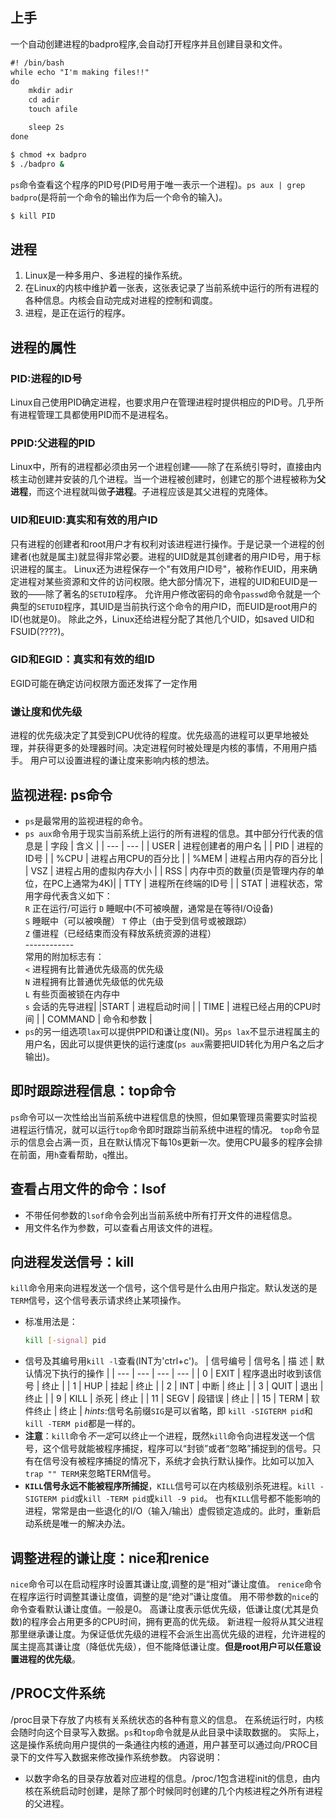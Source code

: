 ## 上手
一个自动创建进程的badpro程序,会自动打开程序并且创建目录和文件。
```txt
#! /bin/bash
while echo "I'm making files!!"
do
	mkdir adir
	cd adir
	touch afile

	sleep 2s
done
```
```bash 
$ chmod +x badpro
$ ./badpro &
```

`ps`命令查看这个程序的PID号(PID号用于唯一表示一个进程)。`ps aux | grep badpro`(是将前一个命令的输出作为后一个命令的输入)。
```bash
$ kill PID
```
## 进程
1. Linux是一种多用户、多进程的操作系统。
2. 在Linux的内核中维护着一张表，这张表记录了当前系统中运行的所有进程的各种信息。内核会自动完成对进程的控制和调度。
3. 进程，是正在运行的程序。
## 进程的属性
### PID:进程的ID号
Linux自己使用PID确定进程，也要求用户在管理进程时提供相应的PID号。几乎所有进程管理工具都使用PID而不是进程名。
### PPID:父进程的PID
Linux中，所有的进程都必须由另一个进程创建——除了在系统引导时，直接由内核主动创建并安装的几个进程。当一个进程被创建时，创建它的那个进程被称为**父进程**，而这个进程就叫做**子进程**。子进程应该是其父进程的克隆体。
### UID和EUID:真实和有效的用户ID
只有进程的创建者和root用户才有权利对该进程进行操作。于是记录一个进程的创建者(也就是属主)就显得非常必要。进程的UID就是其创建者的用户ID号，用于标识进程的属主。
Linux还为进程保存一个"有效用户ID号"，被称作EUID，用来确定进程对某些资源和文件的访问权限。绝大部分情况下，进程的UID和EUID是一致的——除了著名的`SETUID`程序。
允许用户修改密码的命令`passwd`命令就是一个典型的`SETUID`程序，其UID是当前执行这个命令的用户ID，而EUID是root用户的ID(也就是0)。
除此之外，Linux还给进程分配了其他几个UID，如saved UID和FSUID(????)。

### GID和EGID：真实和有效的组ID
EGID可能在确定访问权限方面还发挥了一定作用

### 谦让度和优先级
进程的优先级决定了其受到CPU优待的程度。优先级高的进程可以更早地被处理，并获得更多的处理器时间。决定进程何时被处理是内核的事情，不用用户插手。
用户可以设置进程的谦让度来影响内核的想法。

## 监视进程: ps命令
- `ps`是最常用的监视进程的命令。
- `ps aux`命令用于现实当前系统上运行的所有进程的信息。其中部分行代表的信息是
| 字段 | 含义 |
| --- | --- |
| USER | 进程创建者的用户名 |
| PID | 进程的ID号 |
| %CPU | 进程占用CPU的百分比 |
| %MEM | 进程占用内存的百分比 |
| VSZ | 进程占用的虚拟内存大小 |
| RSS | 内存中页的数量(页是管理内存的单位，在PC上通常为4K)|
| TTY | 进程所在终端的ID号 |
| STAT | 进程状态，常用字母代表含义如下：<br>`R` 正在运行/可运行  `D` 睡眠中(不可被唤醒，通常是在等待I/O设备)<br> `S` 睡眠中（可以被唤醒） `T` 停止（由于受到信号或被跟踪）<br> `Z` 僵进程（已经结束而没有释放系统资源的进程）<br>------------<br>常用的附加标志有：<br> `<` 进程拥有比普通优先级高的优先级<br>`N` 进程拥有比普通优先级低的优先级<br>`L` 有些页面被锁在内存中<br>`s` 会话的先导进程|
|START | 进程启动时间 |
| TIME | 进程已经占用的CPU时间 |
| COMMAND | 命令和参数 |
- `ps`的另一组选项`lax`可以提供PPID和谦让度(NI)。另`ps lax`不显示进程属主的用户名，因此可以提供更快的运行速度(`ps aux`需要把UID转化为用户名之后才输出)。
## 即时跟踪进程信息：top命令
`ps`命令可以一次性给出当前系统中进程信息的快照，但如果管理员需要实时监视进程运行情况，就可以运行`top`命令即时跟踪当前系统中进程的情况。
`top`命令显示的信息会占满一页，且在默认情况下每10s更新一次。使用CPU最多的程序会排在前面，用`h`查看帮助，`q`推出。
## 查看占用文件的命令：lsof
- 不带任何参数的`lsof`命令会列出当前系统中所有打开文件的进程信息。
- 用文件名作为参数，可以查看占用该文件的进程。
## 向进程发送信号：kill
`kill`命令用来向进程发送一个信号，这个信号是什么由用户指定。默认发送的是`TERM`信号，这个信号表示请求终止某项操作。
- 标准用法是：
  ```bash
  kill [-signal] pid
  ```
- 信号及其编号用`kill -l`查看(INT为'ctrl+c')。
	| 信号编号 | 信号名 | 描 述 | 默认情况下执行的操作 |
	| --- | --- | --- | --- |
	| 0 | EXIT | 程序退出时收到该信号 | 终止 |
	| 1 | HUP | 挂起 | 终止 |
	| 2 | INT | 中断 | 终止 |
	| 3 | QUIT | 退出 | 终止 |
	| 9 | KILL | 杀死 | 终止 |
	| 11 | SEGV | 段错误 | 终止 |
	| 15 | TERM | 软件终止 | 终止 |
	*hints*:信号名前缀`SIG`是可以省略，即 `kill -SIGTERM pid`和`kill -TERM pid`都是一样的。
- **注意**：`kill`命令*不一定*可以终止一个进程，既然`kill`命令向进程发送一个信号，这个信号就能被程序捕捉，程序可以“封锁”或者“忽略”捕捉到的信号。只有在信号没有被程序捕捉的情况下，系统才会执行默认操作。比如可以加入`trap "" TERM`来忽略TERM信号。
- **`KILL`信号永远不能被程序所捕捉**，`KILL`信号可以在内核级别杀死进程。`kill -SIGTERM pid`或`kill -TERM pid`或`kill -9 pid`。
也有`KILL`信号都不能影响的进程，常常是由一些退化的I/O（输入/输出）虚假锁定造成的。此时，重新启动系统是唯一的解决办法。
## 调整进程的谦让度：nice和renice
`nice`命令可以在启动程序时设置其谦让度,调整的是“相对”谦让度值。
`renice`命令在程序运行时调整其谦让度值，调整的是“绝对”谦让度值。
用不带参数的`nice`的命令查看默认谦让度值。一般是0。
高谦让度表示低优先级，低谦让度(尤其是负数)的程序会占用更多的CPU时间，拥有更高的优先级。
新进程一般将从其父进程那里继承谦让度。为保证低优先级的进程不会派生出高优先级的进程，允许进程的属主提高其谦让度（降低优先级），但不能降低谦让度。**但是root用户可以任意设置进程的优先级**。
## /PROC文件系统
/proc目录下存放了内核有关系统状态的各种有意义的信息。
在系统运行时，内核会随时向这个目录写入数据。`ps`和`top`命令就是从此目录中读取数据的。
实际上，这是操作系统向用户提供的一条通往内核的通道，用户甚至可以通过向/PROC目录下的文件写入数据来修改操作系统参数。
内容说明：
  - 以数字命名的目录存放着对应进程的信息。/proc/1包含进程init的信息，由内核在系统启动时创建，是除了那个时候同时创建的几个内核进程之外所有进程的父进程。
